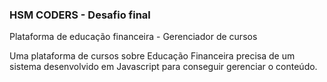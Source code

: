 <h3>HSM CODERS - Desafio final</h3>

<p>Plataforma de educação financeira - Gerenciador de cursos</p>

<p>Uma plataforma de cursos sobre Educação Financeira precisa de um sistema
desenvolvido em Javascript para conseguir gerenciar o conteúdo.</p>
